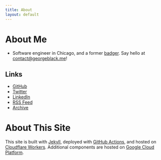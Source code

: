 ```yaml
---
title: About
layout: default
---
```


# About Me

* Software engineer in Chicago, and a former [badger](https://twitter.com/georgeblackm/status/995345329087270912). Say hello at [contact@georgeblack.me](mailto:contact@georgeblack.me)!

## Links

* [GitHub](https://github.com/georgemblack)
* [Twitter](https://twitter.com/georgeblackm)
* [LinkedIn](https://www.linkedin.com/in/georgemblack/)
* [RSS Feed](https://georgeblack.me/feeds/main.xml)
* [Archive](/archive/)

# About This Site

This site is built with [Jekyll](https://jekyllrb.com), deployed with [GitHub Actions](https://github.com/features/actions), and hosted on [Cloudflare Workers](https://workers.cloudflare.com). Additional components are hosted on [Google Cloud Platform](https://cloud.google.com).
